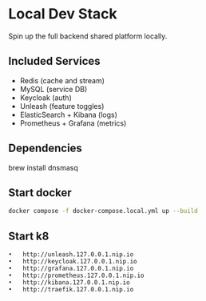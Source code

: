 # Local Dev Stack

Spin up the full backend shared platform locally.

## Included Services

- Redis (cache and stream)
- MySQL (service DB)
- Keycloak (auth)
- Unleash (feature toggles)
- ElasticSearch + Kibana (logs)
- Prometheus + Grafana (metrics)

## Dependencies

brew install dnsmasq

## Start docker

```bash
docker compose -f docker-compose.local.yml up --build
```

## Start k8

	•	http://unleash.127.0.0.1.nip.io
	•	http://keycloak.127.0.0.1.nip.io
	•	http://grafana.127.0.0.1.nip.io
	•	http://prometheus.127.0.0.1.nip.io
	•	http://kibana.127.0.0.1.nip.io
	•	http://traefik.127.0.0.1.nip.io
